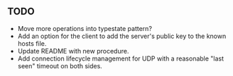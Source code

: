 ## TODO

- Move more operations into typestate pattern?
- Add an option for the client to add the server's public key to the known hosts file.
- Update README with new procedure.
- Add connection lifecycle management for UDP with a reasonable "last seen" timeout on both sides.